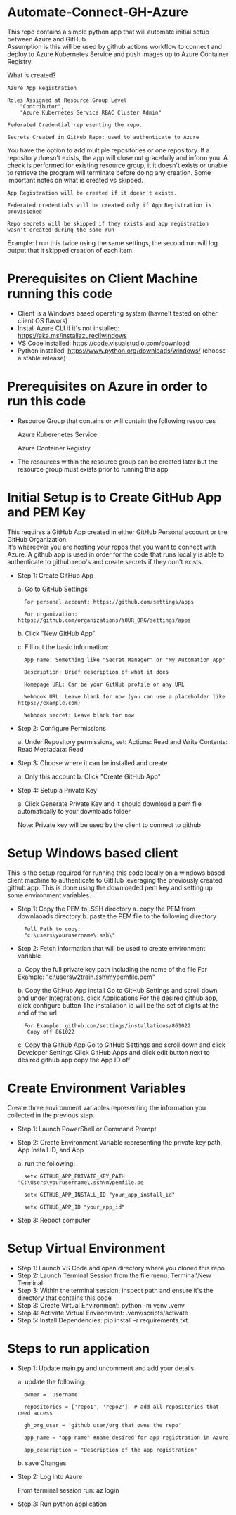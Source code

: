 # Automate-Connect-GH-Azure
This repo contains a simple python app that will automate initial setup between Azure and GitHub.  
Assumption is this will be used by github actions workflow to connect and deploy to Azure Kubernetes Service and 
push images up to Azure Container Registry.  

What is created?
    
    Azure App Registration 
    
    Roles Assigned at Resource Group Level
        "Contributor",
        "Azure Kubernetes Service RBAC Cluster Admin" 
        
    Federated Credential representing the repo.

    Secrets Created in GitHub Repo: used to authenticate to Azure

You have the option to add multiple repositories or one repository. If a repository doesn't exists, the app will close out gracefully and inform you.
A check is performed for existing resource group, it it doesn't exists or unable to retrieve the program will terminate before doing any creation.
Some important notes on what is created vs skipped.
    
    App Registration will be created if it doesn't exists.
    
    Federated credentials will be created only if App Registration is provisioned
    
    Repo secrets will be skipped if they exists and app registration wasn't created during the same run

Example: I run this twice using the same settings, the second run will log output that it skipped creation of each item.


# Prerequisites on Client Machine running this code
- Client is a Windows based operating system (havne't tested on other client OS flavors)
- Install Azure CLI if it's not installed:  https://aka.ms/installazurecliwindows
- VS Code installed: https://code.visualstudio.com/download
- Python installed: https://www.python.org/downloads/windows/  (choose a stable release)



# Prerequisites on Azure in order to run this code
- Resource Group that contains or will contain the following resources

    Azure Kuberenetes Service
    
    Azure Container Registry

- The resources within the resource group can be created later but the resource group must exists prior to running this app


# Initial Setup is to Create GitHub App and PEM Key
This requires a GitHub App created in either GitHub Personal account or the GitHub Organization.  
It's whereever you are hosting your repos that you want to connect with Azure. A github app is used in order for 
the code that runs locally is able to authenticate to github repo's and create secrets if they don't exists.

- Step 1: Create GitHub App

    a. Go to GitHub Settings 
        
        For personal account: https://github.com/settings/apps
        
        For organization: https://github.com/organizations/YOUR_ORG/settings/apps
    

    b. Click "New GitHub App"
    

    c. Fill out the basic information:

        App name: Something like "Secret Manager" or "My Automation App"
        
        Description: Brief description of what it does
        
        Homepage URL: Can be your GitHub profile or any URL
        
        Webhook URL: Leave blank for now (you can use a placeholder like https://example.com)
        
        Webhook secret: Leave blank for now


- Step 2: Configure Permissions

    a. Under Repository permissions, set:
        Actions: Read and Write
        Contents: Read 
        Meatadata: Read

            
- Step 3: Choose where it can be installed and create

    a. Only this account 
    b. Click "Create GitHub App"

- Step 4: Setup a Private Key
        
    a. Click Generate Private Key and it should download a pem file automatically to your downloads folder
    
    Note: Private key will be used by the client to connect to github   


# Setup Windows based client
This is the setup required for running this code locally on a windows based client machine to authenticate to GitHub 
leveraging the previously created github app. This is done using the downloaded pem key and setting up some environment variables.  

- Step 1: Copy the PEM to .SSH directory
    a. copy the PEM from downlaoads directory
    b. paste the PEM file to the following directory
        
        Full Path to copy:
        "c:\users\yourusername\.ssh\"

            
- Step 2: Fetch information that will be used to create environment variable
  
    a. Copy the full private key path including the name of the file
        For Example: "c:\users\v2train\.ssh\mypemfile.pem"
  
    b. Copy the GitHub App install 
         Go to GitHub Settings and scroll down and under Integrations, click Applications
         For the desired github app, click configure button
         The installation id will be the set of digits at the end of the url
        
        For Example: github.com/settings/installations/861022
         Copy off 861022
  
    c. Copy the Github App 
         Go to GitHub Settings and scroll down and click Developer Settings
         Click GitHub Apps and click edit button next to desired github app
         copy the App ID off


# Create Environment Variables 
Create three environment variables representing the information you collected in the previous step.  

- Step 1: Launch PowerShell or Command Prompt
- Step 2: Create Environment Variable representing the private key path, App Install ID, and App 
  
  a. run the following:

        setx GITHUB_APP_PRIVATE_KEY_PATH "C:\Users\yourusername\.ssh\mypemfile.pe
  
        setx GITHUB_APP_INSTALL_ID "your_app_install_id"    
  
        setx GITHUB_APP_ID "your_app_id"

- Step 3: Reboot computer


# Setup Virtual Environment
- Step 1: Launch VS Code and open directory where you cloned this repo
- Step 2: Launch Terminal Session from the file menu: Terminal\New Terminal
- Step 3: Within the terminal session, inspect path and ensure it's the directory that contains this code
- Step 3: Create Virtual Environment: python -m venv .venv
- Step 4: Activate Virtual Environment: .venv/scripts/activate
- Step 5: Install Dependencies:  pip install -r requirements.txt


# Steps to run application
- Step 1: Update main.py and uncomment and add your details

    a. update the following:

        owner = 'username'

        repositories = ['repo1', 'repo2']  # add all repositories that need access

        gh_org_user = 'github user/org that owns the repo'

        app_name = "app-name" #name desired for app registration in Azure

        app_description = "Description of the app registration"

    b. save Changes


- Step 2: Log into Azure
    
    From terminal session run: az login  

- Step 3: Run python application